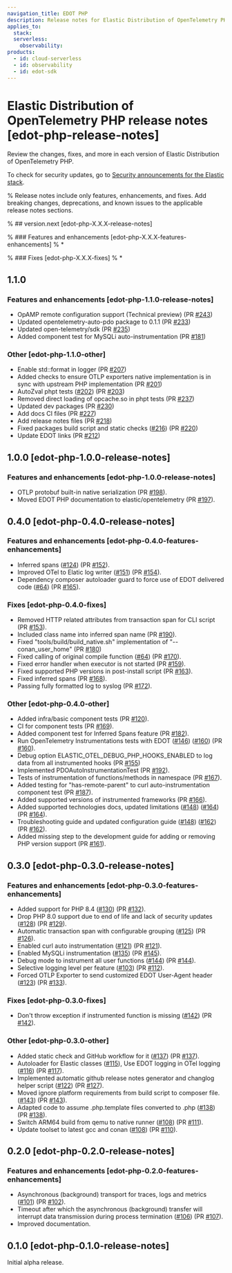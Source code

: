 ```yaml
---
navigation_title: EDOT PHP
description: Release notes for Elastic Distribution of OpenTelemetry PHP.
applies_to:
  stack:
  serverless:
    observability:
products:
  - id: cloud-serverless
  - id: observability
  - id: edot-sdk
---
```


# Elastic Distribution of OpenTelemetry PHP release notes [edot-php-release-notes]

Review the changes, fixes, and more in each version of Elastic Distribution of OpenTelemetry PHP.

To check for security updates, go to [Security announcements for the Elastic stack](https://discuss.elastic.co/c/announcements/security-announcements/31).

% Release notes include only features, enhancements, and fixes. Add breaking changes, deprecations, and known issues to the applicable release notes sections.

% ## version.next [edot-php-X.X.X-release-notes]

% ### Features and enhancements [edot-php-X.X.X-features-enhancements]
% *

% ### Fixes [edot-php-X.X.X-fixes]
% *


## 1.1.0

### Features and enhancements [edot-php-1.1.0-release-notes]

- OpAMP remote configuration support (Technical preview) (PR [#243](https://github.com/elastic/elastic-otel-php/pull/243))
- Updated opentelemetry-auto-pdo package to 0.1.1  (PR [#233](https://github.com/elastic/elastic-otel-php/pull/233))
- Updated open-telemetry/sdk (PR [#235](https://github.com/elastic/elastic-otel-php/pull/235))
- Added component test for MySQLi auto-instrumentation (PR [#181](https://github.com/elastic/elastic-otel-php/pull/181))

### Other [edot-php-1.1.0-other]

- Enable std::format in logger (PR [#207](https://github.com/elastic/elastic-otel-php/pull/207))
- Added checks to ensure OTLP exporters native implementation is in sync with upstream PHP implementation (PR [#201](https://github.com/elastic/elastic-otel-php/pull/201))
- AutoZval phpt tests ([#202](https://github.com/elastic/elastic-otel-php/issues/202)) (PR [#203](https://github.com/elastic/elastic-otel-php/pull/203))
- Removed direct loading of opcache.so in phpt tests (PR [#237](https://github.com/elastic/elastic-otel-php/pull/237))
- Updated dev packages  (PR [#230](https://github.com/elastic/elastic-otel-php/pull/230))
- Add docs CI files (PR [#227](https://github.com/elastic/elastic-otel-php/pull/227))
- Add release notes files (PR [#218](https://github.com/elastic/elastic-otel-php/pull/218))
- Fixed packages build script and static checks ([#216](https://github.com/elastic/elastic-otel-php/issues/216)) (PR [#220](https://github.com/elastic/elastic-otel-php/pull/220))
- Update EDOT links (PR [#212](https://github.com/elastic/elastic-otel-php/pull/212))

## 1.0.0 [edot-php-1.0.0-release-notes]

### Features and enhancements [edot-php-1.0.0-release-notes]

- OTLP protobuf built-in native serialization (PR [#198](https://github.com/elastic/elastic-otel-php/pull/198)).
- Moved EDOT PHP documentation to elastic/opentelemetry (PR [#197](https://github.com/elastic/elastic-otel-php/pull/197)).

## 0.4.0 [edot-php-0.4.0-release-notes]

### Features and enhancements [edot-php-0.4.0-features-enhancements]

- Inferred spans ([#124](https://github.com/elastic/elastic-otel-php/issues/124)) (PR [#152](https://github.com/elastic/elastic-otel-php/pull/152)).
- Improved OTel to Elatic log writer ([#151](https://github.com/elastic/elastic-otel-php/issues/151)) (PR [#154](https://github.com/elastic/elastic-otel-php/pull/154)).
- Dependency composer autoloader guard to force use of EDOT delivered code ([#64](https://github.com/elastic/elastic-otel-php/issues/64)) (PR [#165](https://github.com/elastic/elastic-otel-php/pull/165)).

### Fixes [edot-php-0.4.0-fixes]

- Removed HTTP related attributes from transaction span for CLI script (PR [#153](https://github.com/elastic/elastic-otel-php/pull/153)).
- Included class name into inferred span name (PR [#190](https://github.com/elastic/elastic-otel-php/pull/190)).
- Fixed "tools/build/build_native.sh" implementation of "--conan_user_home"  (PR [#180](https://github.com/elastic/elastic-otel-php/pull/180))
- Fixed calling of original compile function ([#64](https://github.com/elastic/elastic-otel-php/issues/64)) (PR [#170](https://github.com/elastic/elastic-otel-php/pull/170)).
- Fixed error handler when executor is not started  (PR [#159](https://github.com/elastic/elastic-otel-php/pull/159)).
- Fixed supported PHP versions in post-install script  (PR [#163](https://github.com/elastic/elastic-otel-php/pull/163)).
- Fixed inferred spans (PR [#168](https://github.com/elastic/elastic-otel-php/pull/168)).
- Passing fully formatted log to syslog (PR [#172](https://github.com/elastic/elastic-otel-php/pull/172)).

### Other [edot-php-0.4.0-other]

- Added infra/basic component tests  (PR [#120](https://github.com/elastic/elastic-otel-php/pull/120)).
- CI for component tests  (PR [#169](https://github.com/elastic/elastic-otel-php/pull/169)).
- Added component test for Inferred Spans feature  (PR [#182](https://github.com/elastic/elastic-otel-php/pull/182)).
- Run OpenTelemetry Instrumentations tests with EDOT ([#146](https://github.com/elastic/elastic-otel-php/issues/146)) ([#160](https://github.com/elastic/elastic-otel-php/issues/160)) (PR [#160](https://github.com/elastic/elastic-otel-php/pull/160)).
- Debug option ELASTIC_OTEL_DEBUG_PHP_HOOKS_ENABLED to log data from all instrumented hooks (PR [#155](https://github.com/elastic/elastic-otel-php/pull/155))
- Implemented PDOAutoInstrumentationTest (PR [#192](https://github.com/elastic/elastic-otel-php/pull/192)).
- Tests of instrumentation of functions/methods in namespace (PR [#167](https://github.com/elastic/elastic-otel-php/pull/167)).
- Added testing for "has-remote-parent" to curl auto-instrumentation component test (PR [#187](https://github.com/elastic/elastic-otel-php/pull/187)).
- Added supported versions of instrumented frameworks  (PR [#166](https://github.com/elastic/elastic-otel-php/pull/166)).
- Added supported technologies docs, updated limitations ([#148](https://github.com/elastic/elastic-otel-php/issues/148)) ([#164](https://github.com/elastic/elastic-otel-php/issues/164)) (PR [#164](https://github.com/elastic/elastic-otel-php/pull/164)).
- Troubleshooting guide and updated configuration guide ([#148](https://github.com/elastic/elastic-otel-php/issues/148)) ([#162](https://github.com/elastic/elastic-otel-php/issues/162)) (PR [#162](https://github.com/elastic/elastic-otel-php/pull/162)).
- Added missing step to the development guide for adding or removing PHP version support (PR [#161](https://github.com/elastic/elastic-otel-php/pull/161)).

## 0.3.0 [edot-php-0.3.0-release-notes]

### Features and enhancements [edot-php-0.3.0-features-enhancements]

- Added support for PHP 8.4 ([#130](https://github.com/elastic/elastic-otel-php/issues/130)) (PR [#132](https://github.com/elastic/elastic-otel-php/pull/132)).
- Drop PHP 8.0 support due to end of life and lack of security updates ([#128](https://github.com/elastic/elastic-otel-php/issues/128)) (PR [#129](https://github.com/elastic/elastic-otel-php/pull/129)).
- Automatic transaction span with configurable grouping ([#125](https://github.com/elastic/elastic-otel-php/issues/125))  (PR [#126](https://github.com/elastic/elastic-otel-php/pull/126)).
- Enabled curl auto instrumentation ([#121](https://github.com/elastic/elastic-otel-php/issues/121)) (PR [#121](https://github.com/elastic/elastic-otel-php/pull/121)).
- Enabled MySQLi instrumentation ([#135](https://github.com/elastic/elastic-otel-php/issues/135)) (PR [#145](https://github.com/elastic/elastic-otel-php/pull/145)).
- Debug mode to instrument all user functions ([#144](https://github.com/elastic/elastic-otel-php/issues/144)) (PR [#144](https://github.com/elastic/elastic-otel-php/pull/144)).
- Selective logging level per feature ([#103](https://github.com/elastic/elastic-otel-php/issues/103)) (PR [#112](https://github.com/elastic/elastic-otel-php/pull/112)).
- Forced OTLP Exporter to send customized EDOT User-Agent header ([#123](https://github.com/elastic/elastic-otel-php/issues/123))  (PR [#133](https://github.com/elastic/elastic-otel-php/pull/133)).

### Fixes [edot-php-0.3.0-fixes]

- Don't throw exception if instrumented function is missing ([#142](https://github.com/elastic/elastic-otel-php/issues/142)) (PR [#142](https://github.com/elastic/elastic-otel-php/pull/142)).

### Other [edot-php-0.3.0-other]

- Added static check and GitHub workflow for it ([#137](https://github.com/elastic/elastic-otel-php/issues/137)) (PR [#137](https://github.com/elastic/elastic-otel-php/pull/137)).
- Autoloader for Elastic classes ([#115](https://github.com/elastic/elastic-otel-php/issues/115)), Use EDOT logging in OTel logging ([#116](https://github.com/elastic/elastic-otel-php/issues/116)) (PR [#117](https://github.com/elastic/elastic-otel-php/pull/117)).
- Implemented automatic github release notes generator and changlog helper script ([#122](https://github.com/elastic/elastic-otel-php/issues/122)) (PR [#127](https://github.com/elastic/elastic-otel-php/pull/127)).
- Moved ignore platform requirements from build script to composer file. ([#143](https://github.com/elastic/elastic-otel-php/issues/143)) (PR [#143](https://github.com/elastic/elastic-otel-php/pull/143)).
- Adapted code to assume .php.template files converted to .php ([#138](https://github.com/elastic/elastic-otel-php/issues/138)) (PR [#138](https://github.com/elastic/elastic-otel-php/pull/138)).
- Switch ARM64 build from qemu to native runner ([#108](https://github.com/elastic/elastic-otel-php/issues/108))  (PR [#111](https://github.com/elastic/elastic-otel-php/pull/111)).
- Update toolset to latest gcc and conan ([#108](https://github.com/elastic/elastic-otel-php/issues/108)) (PR [#110](https://github.com/elastic/elastic-otel-php/pull/110)).

## 0.2.0 [edot-php-0.2.0-release-notes]

### Features and enhancements [edot-php-0.2.0-features-enhancements]

- Asynchronous (background) transport for traces, logs and metrics ([#101](https://github.com/elastic/elastic-otel-php/issues/101)) (PR [#102](https://github.com/elastic/elastic-otel-php/pull/102)).
- Timeout after which the asynchronous (background) transfer will interrupt data transmission during process termination ([#106](https://github.com/elastic/elastic-otel-php/issues/106)) (PR [#107](https://github.com/elastic/elastic-otel-php/pull/107)).
- Improved documentation.

## 0.1.0 [edot-php-0.1.0-release-notes]

Initial alpha release.
